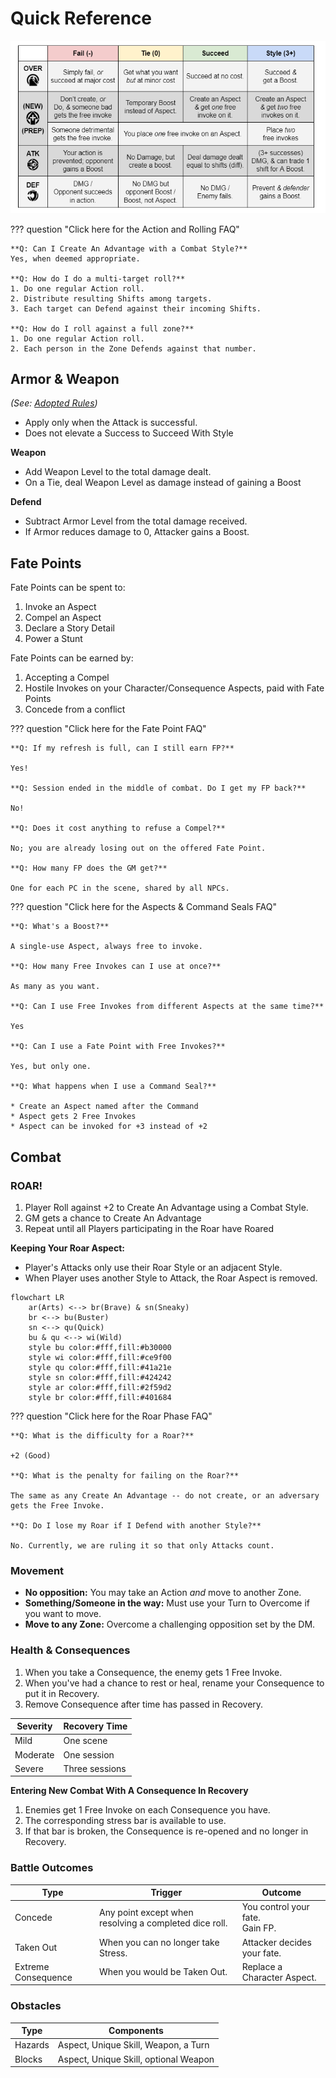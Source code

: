 # Quick Reference

![Outcome Table](<img/outcome table.png>)

??? question "Click here for the Action and Rolling FAQ"

	**Q: Can I Create An Advantage with a Combat Style?**
	Yes, when deemed appropriate.
	
	**Q: How do I do a multi-target roll?**
	1. Do one regular Action roll.
	2. Distribute resulting Shifts among targets. 
	3. Each target can Defend against their incoming Shifts.
	
	**Q: How do I roll against a full zone?**
	1. Do one regular Action roll. 
	2. Each person in the Zone Defends against that number. 

## Armor & Weapon
*(See: [Adopted Rules](adopted-rules.md))*

- Apply only when the Attack is successful. 
- Does not elevate a Success to Succeed With Style

**Weapon**

* Add Weapon Level to the total damage dealt. 
* On a Tie, deal Weapon Level as damage instead of gaining a Boost

**Defend**

* Subtract Armor Level from the total damage received.
* If Armor reduces damage to 0, Attacker gains a Boost. 

## Fate Points

Fate Points can be spent to:

1. Invoke an Aspect
2. Compel an Aspect
3. Declare a Story Detail
4. Power a Stunt

Fate Points can be earned by:

1. Accepting a Compel
2. Hostile Invokes on your Character/Consequence Aspects, paid with Fate Points
3. Concede from a conflict

??? question "Click here for the Fate Point FAQ"

    **Q: If my refresh is full, can I still earn FP?**
    
	Yes!
	
	**Q: Session ended in the middle of combat. Do I get my FP back?**
	
	No! 
	
	**Q: Does it cost anything to refuse a Compel?**
	
	No; you are already losing out on the offered Fate Point. 
	
	**Q: How many FP does the GM get?**
	
	One for each PC in the scene, shared by all NPCs.

??? question "Click here for the Aspects & Command Seals FAQ"

	**Q: What's a Boost?**
	
	A single-use Aspect, always free to invoke.
	
	**Q: How many Free Invokes can I use at once?**
	
	As many as you want. 
	
	**Q: Can I use Free Invokes from different Aspects at the same time?**
	
	Yes
	
	**Q: Can I use a Fate Point with Free Invokes?**
	
	Yes, but only one.
	
	**Q: What happens when I use a Command Seal?**
	
	* Create an Aspect named after the Command
	* Aspect gets 2 Free Invokes
	* Aspect can be invoked for +3 instead of +2

## Combat

### ROAR!

1. Player Roll against +2 to Create An Advantage using a Combat Style.
2. GM gets a chance to Create An Advantage
3. Repeat until all Players participating in the Roar have Roared

**Keeping Your Roar Aspect:**

*  Player's Attacks only use their Roar Style or an adjacent Style. 
*  When Player uses another Style to Attack, the Roar Aspect is removed.

```mermaid
flowchart LR
    ar(Arts) <--> br(Brave) & sn(Sneaky)
    br <--> bu(Buster)
    sn <--> qu(Quick)
    bu & qu <--> wi(Wild)
    style bu color:#fff,fill:#b30000 
    style wi color:#fff,fill:#ce9f00
    style qu color:#fff,fill:#41a21e
    style sn color:#fff,fill:#424242
    style ar color:#fff,fill:#2f59d2
    style br color:#fff,fill:#401684
```

??? question "Click here for the Roar Phase FAQ"

	**Q: What is the difficulty for a Roar?**
	
	+2 (Good)
	
	**Q: What is the penalty for failing on the Roar?**
	
	The same as any Create An Advantage -- do not create, or an adversary gets the Free Invoke.
	
	**Q: Do I lose my Roar if I Defend with another Style?**
	
	No. Currently, we are ruling it so that only Attacks count.

### Movement

* **No opposition:** You may take an Action *and* move to another Zone.
* **Something/Someone in the way:** Must use your Turn to Overcome if you want to move.
* **Move to any Zone:** Overcome a challenging opposition set by the DM.

### Health & Consequences

1. When you take a Consequence, the enemy gets 1 Free Invoke.
2. When you've had a chance to rest or heal, rename your Consequence to put it in Recovery. 
3. Remove Consequence after time has passed in Recovery.

| Severity | Recovery Time |
|--------|------|
| Mild | One scene |
| Moderate | One session |
| Severe | Three sessions |

**Entering New Combat With A Consequence In Recovery**

1. Enemies get 1 Free Invoke on each Consequence you have. 
2. The corresponding stress bar is available to use. 
3. If that bar is broken, the Consequence is re-opened and no longer in Recovery.

### Battle Outcomes

| Type | Trigger | Outcome |
|---|-----------|-----|
| Concede | Any point except when resolving a completed dice roll. | You control your fate. <br>Gain FP. |
| Taken Out | When you can no longer take Stress. | Attacker decides your fate. |
| Extreme Consequence | When you would be Taken Out. | Replace a Character Aspect. | 

### Obstacles
| Type | Components |
| ----- | -------------- |
| Hazards | Aspect, Unique Skill, Weapon, a Turn |
| Blocks | Aspect, Unique Skill, optional Weapon | 
